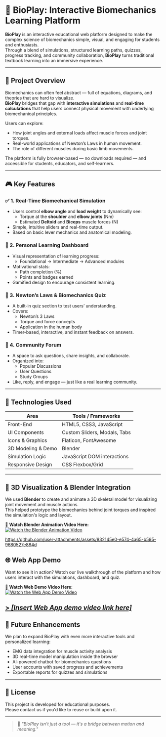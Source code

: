 # 🧠 BioPlay: Interactive Biomechanics Learning Platform

**BioPlay** is an interactive educational web platform designed to make the complex science of biomechanics simple, visual, and engaging for students and enthusiasts.  
Through a blend of simulations, structured learning paths, quizzes, progress tracking, and community collaboration, **BioPlay** turns traditional textbook learning into an immersive experience.

---

## 🌟 Project Overview

Biomechanics can often feel abstract — full of equations, diagrams, and theories that are hard to visualize.  
**BioPlay** bridges that gap with **interactive simulations** and **real-time calculations** that help users connect physical movement with underlying biomechanical principles.

Users can explore:
- How joint angles and external loads affect muscle forces and joint torques.
- Real-world applications of Newton’s Laws in human movement.
- The role of different muscles during basic limb movements.

The platform is fully browser-based — no downloads required — and accessible for students, educators, and self-learners.

---

## 🎮 Key Features

### ✅ 1. **Real-Time Biomechanical Simulation**
- Users control **elbow angle** and **load weight** to dynamically see:
  - Torque at the **shoulder** and **elbow joints** (Nm)
  - Estimated **Deltoid** and **Biceps** muscle forces (N)
- Simple, intuitive sliders and real-time output.
- Based on basic lever mechanics and anatomical modeling.

### 🧭 2. **Personal Learning Dashboard**
- Visual representation of learning progress:
  - Foundational → Intermediate → Advanced modules
- Motivational stats:
  - Path completion (%)
  - Points and badges earned
- Gamified design to encourage consistent learning.

### 🧪 3. **Newton’s Laws & Biomechanics Quiz**
- A built-in quiz section to test users’ understanding.
- Covers:
  - Newton’s 3 Laws
  - Torque and force concepts
  - Application in the human body
- Timer-based, interactive, and instant feedback on answers.

### 💬 4. **Community Forum**
- A space to ask questions, share insights, and collaborate.
- Organized into:
  - Popular Discussions
  - User Questions
  - Study Groups
- Like, reply, and engage — just like a real learning community.

---

## 🧱 Technologies Used

| Area                | Tools / Frameworks            |
|---------------------|-------------------------------|
| Front-End           | HTML5, CSS3, JavaScript       |
| UI Components       | Custom Sliders, Modals, Tabs  |
| Icons & Graphics    | Flaticon, FontAwesome         |
| 3D Modeling & Demo  | Blender                       |
| Simulation Logic    | JavaScript DOM interactions   |
| Responsive Design   | CSS Flexbox/Grid              |

---

## 🦴 3D Visualization & Blender Integration

We used **Blender** to create and animate a 3D skeletal model for visualizing joint movement and muscle actions.  
This helped prototype the biomechanics behind joint torques and inspired the simulation's logic and layout.

🔗 **Watch Blender Animation Video Here:**  
[![Watch the Blender Animation Video](https://github.com/user-attachments/assets/75c57e04-6300-4ed4-b24b-efa3f3f35f3a)](https://github.com/user-attachments/assets/832145e0-e574-4a65-b595-9680527e884d)


https://github.com/user-attachments/assets/832145e0-e574-4a65-b595-9680527e884d


## 🌐 Web App Demo

Want to see it in action? Watch our live walkthrough of the platform and how users interact with the simulations, dashboard, and quiz.

🔗 **Watch Web Demo Video Here:**  
[![Watch the Web App Demo Video](https://github.com/user-attachments/assets/75c57e04-6300-4ed4-b24b-efa3f3f35f3a)](https://github.com/user-attachments/assets/4d7ed30b-4e4c-4362-9e65-e3418ae9823c)

[> _[Insert Web App demo video link here]_
](https://github.com/user-attachments/assets/4d7ed30b-4e4c-4362-9e65-e3418ae9823c
)
---

## 🧩 Future Enhancements

We plan to expand BioPlay with even more interactive tools and personalized learning:

- EMG data integration for muscle activity analysis
- 3D real-time model manipulation inside the browser
- AI-powered chatbot for biomechanics questions
- User accounts with saved progress and achievements
- Exportable reports for quizzes and simulations

---

## 📜 License

This project is developed for educational purposes.  
Please contact us if you'd like to reuse or build upon it.

---

> 🚀 *"BioPlay isn't just a tool — it's a bridge between motion and meaning."*
